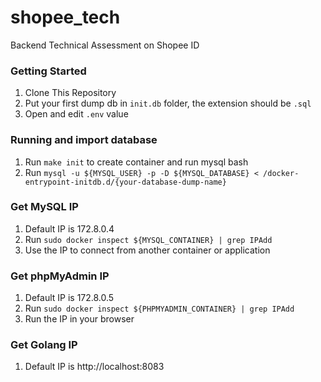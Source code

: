 # shopee_tech
Backend Technical Assessment on Shopee ID

### Getting Started
1. Clone This Repository
2. Put your first dump db in ``init.db`` folder, the extension should be ``.sql``
3. Open and edit ``.env`` value

### Running and import database
1. Run ``make init`` to create container and run mysql bash
2. Run ``mysql -u ${MYSQL_USER} -p -D ${MYSQL_DATABASE} < /docker-entrypoint-initdb.d/{your-database-dump-name}``

### Get MySQL IP
1. Default IP is 172.8.0.4
2. Run ``sudo docker inspect ${MYSQL_CONTAINER} | grep IPAdd``
3. Use the IP to connect from another container or application

### Get phpMyAdmin IP
1. Default IP is 172.8.0.5
2. Run ``sudo docker inspect ${PHPMYADMIN_CONTAINER} | grep IPAdd``
3. Run the IP in your browser

### Get Golang IP
1. Default IP is http://localhost:8083